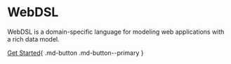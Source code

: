 # WebDSL
WebDSL is a domain-specific language for modeling web applications with a rich data model.

[comment]: <> (TO-DO: Summarize WebDSL properties on this page, similar to https://reactjs.org/)

[Get Started](tutorials/){ .md-button .md-button--primary }
